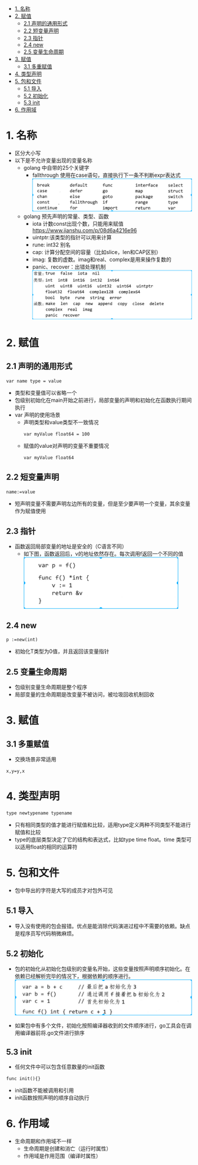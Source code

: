 <!-- TOC -->

- [1. 名称](#1-名称)
- [2. 赋值](#2-赋值)
    - [2.1 声明的通用形式](#21-声明的通用形式)
    - [2.2 短变量声明](#22-短变量声明)
    - [2.3 指针](#23-指针)
    - [2.4 new](#24-new)
    - [2.5 变量生命周期](#25-变量生命周期)
- [3. 赋值](#3-赋值)
    - [3.1 多重赋值](#31-多重赋值)
- [4. 类型声明](#4-类型声明)
- [5. 包和文件](#5-包和文件)
    - [5.1 导入](#51-导入)
    - [5.2 初始化](#52-初始化)
    - [5.3 init](#53-init)
- [6. 作用域](#6-作用域)

<!-- /TOC -->

# 1. 名称
* 区分大小写
* 以下是不允许变量出现的变量名称
    * golang 中自带的25个关键字
        * fallthrough 使用在case语句，直接执行下一条不判断expr表达式
    ![2019-11-05-09-35-01.png](./images/2019-11-05-09-35-01.png)
    * golang 预先声明的常量、类型、函数
        * iota 计数const出现个数，只能用来赋值 https://www.jianshu.com/p/08d6a4216e96
        * uintptr:该类型的指针可以用来计算
        * rune: int32 别名
        * cap: 计算分配空间的容量（比如slice，len和CAP区别）
        * imag: 复数的虚数。imag和real、complex是用来操作复数的
        * panic、recover：出错处理机制
    ![2019-11-05-09-38-45.png](./images/2019-11-05-09-38-45.png)

# 2. 赋值
## 2.1 声明的通用形式
```
var name type = value
```
* 类型和变量值可以省略一个
* 包级别初始化在main开始之前进行，局部变量的声明和初始化在函数执行期间执行
* var 声明的使用场景
    * 声明类型和value类型不一致情况
        ```
        var myValue float64 = 100
        ```
    * 赋值的value对声明的变量不重要情况
        ```
        var myValue float64
        ```

## 2.2 短变量声明
```
name:=value
```
* 短声明变量不需要声明左边所有的变量，但是至少要声明一个变量，其余变量作为赋值使用

## 2.3 指针
* 函数返回局部变量的地址是安全的（C语言不同）
    * 如下图，函数返回后，v的地址依然存在。每次调用f返回一个不同的值
![2019-11-08-15-56-41.png](./images/2019-11-08-15-56-41.png)

## 2.4 new
```
p :=new(int)
```
* 初始化T类型为0值，并且返回该变量指针

## 2.5 变量生命周期
* 包级别变量生命周期是整个程序
* 局部变量的生命周期是改变量不被访问，被垃圾回收机制回收


# 3. 赋值
## 3.1 多重赋值
* 交换场景非常适用
```
x,y=y,x
```
# 4. 类型声明
```
type newtypename typename
```
* 只有相同类型的值才能进行赋值和比较，适用type定义两种不同类型不能进行赋值和比较
* type的底层类型决定了它的结构和表达式，比如type time float。time 类型可以适用float的相同的运算符


# 5. 包和文件
* 包中导出的字符是大写的成员才对包外可见

## 5.1 导入
* 导入没有使用的包会报错。优点是能消除代码演进过程中不需要的依赖。缺点是程序员写代码稍微麻烦。

## 5.2 初始化
* 包的初始化从初始化包级别的变量名开始，这些变量按照声明顺序初始化。在依赖已经解析完毕的情况下，根据依赖的顺序进行。
![2019-11-08-17-24-23.png](./images/2019-11-08-17-24-23.png)

* 如果包中有多个文件，初始化按照编译器收到的文件顺序进行，go工具会在调用编译器前将.go文件进行排序

## 5.3 init
* 任何文件中可以包含任意数量的init函数
```
func init(){}
```
* init函数不能被调用和引用
* init函数按照声明的顺序自动执行

# 6. 作用域
* 生命周期和作用域不一样
    * 生命周期是创建和消亡（运行时属性）
    * 作用域是作用范围（编译时属性）
